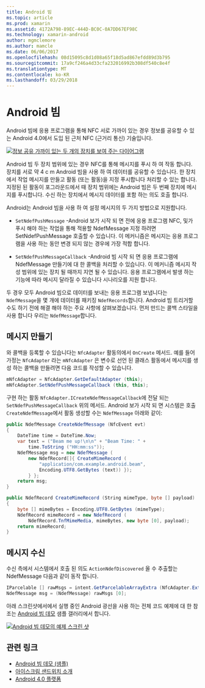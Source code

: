 ```yaml
---
title: Android 빔
ms.topic: article
ms.prod: xamarin
ms.assetid: 4172A798-89EC-444D-BC0C-0A7DD67EF98C
ms.technology: xamarin-android
author: mgmclemore
ms.author: mamcle
ms.date: 06/06/2017
ms.openlocfilehash: 08d15095c8d1d08a65f18d5ad867efdd89d3b795
ms.sourcegitcommit: 17a9cf246a4d33cfa232016992b308df540c8e4f
ms.translationtype: MT
ms.contentlocale: ko-KR
ms.lasthandoff: 03/29/2018
---
```

# <a name="android-beam"></a>Android 빔

Android 빔에 응용 프로그램을 통해 NFC 서로 가까이 있는 경우 정보를 공유할 수 있는 Android 4.0에서 도입 된 근처 NFC (근거리 통신) 기술입니다.

[![정보 공유 가까이 있는 두 개의 장치를 보여 주는 다이어그램](android-beam-images/androidbeam.png)](android-beam-images/androidbeam.png#lightbox)

Android 빔 두 장치 범위에 있는 경우 NFC를 통해 메시지를 푸시 하 여 작동 합니다. 장치를 서로 약 4 c m Android 빔을 사용 하 여 데이터를 공유할 수 있습니다. 한 장치에서 작업 메시지를 만들고 활동 (또는 활동)을 지정 푸시합니다 처리할 수 있는 합니다. 지정된 된 활동이 포그라운드에서 때 장치 범위에는 Android 빔은 두 번째 장치에 메시지를 푸시합니다. 수신 하는 장치에서 메시지 데이터를 포함 하는 의도 호출 합니다.

Android는 Android 빔을 사용 하 여 설정 메시지의 두 가지 방법으로 지원합니다.

-   `SetNdefPushMessage` -Android 보가 시작 되 면 전에 응용 프로그램 NFC, 및가 푸시 해야 하는 작업을 통해 적용할 NdefMessage 지정 하려면 SetNdefPushMessage 호출할 수 있습니다. 이 메커니즘은 메시지는 응용 프로그램을 사용 하는 동안 변경 되지 않는 경우에 가장 적합 합니다.

-   `SetNdefPushMessageCallback` -Android 빔 시작 되 면 응용 프로그램에 NdefMessage 만들기에 대 한 콜백을 처리할 수 있습니다. 이 메커니즘 메시지 작성 범위에 있는 장치 될 때까지 지연 될 수 있습니다. 응용 프로그램에서 발생 하는 기능에 따라 메시지 달라질 수 있습니다 시나리오를 지원 합니다.


두 경우 모두 Android 빔으로 데이터를 보내는 응용 프로그램 보냅니다는 `NdefMessage`을 몇 개에 데이터를 패키징 `NdefRecords`합니다. Android 빔 트리거할 수도 하기 전에 해결 해야 하는 주요 사항에 살펴보겠습니다. 먼저 만드는 콜백 스타일을 사용 합니다 우리는 `NdefMessage`합니다.


## <a name="creating-a-message"></a>메시지 만들기

와 콜백을 등록할 수 있습니다는 `NfcAdapter` 활동의에서 `OnCreate` 메서드. 예를 들어 가정는 `NfcAdapter` 라는 `mNfcAdapter` 은 변수로 선언 된 클래스 활동에서 메시지를 생성 하는 콜백을 만들려면 다음 코드를 작성할 수 있습니다.

```csharp
mNfcAdapter = NfcAdapter.GetDefaultAdapter (this);
mNfcAdapter.SetNdefPushMessageCallback (this, this);
```

구현 하는 활동 `NfcAdapter.ICreateNdefMessageCallback`에 전달 되는 `SetNdefPushMessageCallback` 위의 메서드. Android 보가 시작 되 면 시스템은 호출 `CreateNdefMessage`에서 활동 생성할 수는 `NdefMessage` 아래와 같이:

```csharp
public NdefMessage CreateNdefMessage (NfcEvent evt)
{
    DateTime time = DateTime.Now;
    var text = ("Beam me up!\n\n" + "Beam Time: " +
        time.ToString ("HH:mm:ss"));
    NdefMessage msg = new NdefMessage (
        new NdefRecord[]{ CreateMimeRecord (
            "application/com.example.android.beam",
            Encoding.UTF8.GetBytes (text)) });
        } };
    return msg;
}

public NdefRecord CreateMimeRecord (String mimeType, byte [] payload)
{
    byte [] mimeBytes = Encoding.UTF8.GetBytes (mimeType);
    NdefRecord mimeRecord = new NdefRecord (
        NdefRecord.TnfMimeMedia, mimeBytes, new byte [0], payload);
    return mimeRecord;
}
```


## <a name="receiving-a-message"></a>메시지 수신

수신 측에서 시스템에서 호출 된 의도 `ActionNdefDiscovered` 올 수 추출할는 NdefMessage 다음과 같이 동작 합니다.

```csharp
IParcelable [] rawMsgs = intent.GetParcelableArrayExtra (NfcAdapter.ExtraNdefMessages);
NdefMessage msg = (NdefMessage) rawMsgs [0];
```

아래 스크린샷에서에서 실행 중인 Android 광선을 사용 하는 전체 코드 예제에 대 한 참조는 [Android 빔 데모](https://developer.xamarin.com/samples/monodroid/AndroidBeamDemo/) 샘플 갤러리에서 합니다.

[![Android 빔 데모의 예제 스크린 샷](android-beam-images/24.png)](android-beam-images/24.png#lightbox)



## <a name="related-links"></a>관련 링크

- [Android 빔 데모 (샘플)](https://developer.xamarin.com/samples/monodroid/AndroidBeamDemo/)
- [아이스크림 샌드위치 소개](http://www.android.com/about/ice-cream-sandwich/)
- [Android 4.0 플랫폼](http://developer.android.com/sdk/android-4.0.html)
